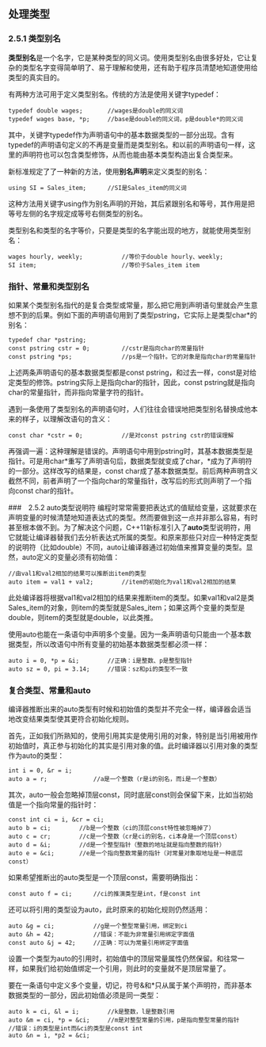 ## 处理类型
### 2.5.1 类型别名
**类型别名**是一个名字，它是某种类型的同义词。使用类型别名由很多好处，它让复杂的类型名字变得简单明了、易于理解和使用，还有助于程序员清楚地知道使用给类型的真实目的。

有两种方法可用于定义类型别名。传统的方法是使用关键字typedef：
```
typedef double wages;       //wages是double的同义词
typedef wages base, *p;     //base是double的同义词，p是double*的同义词
```
其中，关键字typedef作为声明语句中的基本数据类型的一部分出现。含有typedef的声明语句定义的不再是变量而是类型别名。和以前的声明语句一样，这里的声明符也可以包含类型修饰，从而也能由基本类型构造出复合类型来。

新标准规定了了一种新的方法，使用**别名声明**来定义类型的别名：
```
using SI = Sales_item;      //SI是Sales_item的同义词
```
这种方法用关键字using作为别名声明的开始，其后紧跟别名和等号，其作用是把等号左侧的名字规定成等号右侧类型的别名。

类型别名和类型的名字等价，只要是类型的名字能出现的地方，就能使用类型别名：
```
wages hourly, weekly;           //等价于double hourly、weekly;
SI item;                        //等价于Sales_item item
```
### 指针、常量和类型别名
如果某个类型别名指代的是复合类型或常量，那么把它用到声明语句里就会产生意想不到的后果。例如下面的声明语句用到了类型pstring，它实际上是类型char*的别名：
```
typedef char *pstring;
const pstring cstr = 0;         //cstr是指向char的常量指针
const pstring *ps;              //ps是一个指针。它的对象是指向char的常量指针
```
上述两条声明语句的基本数据类型都是const pstring，和过去一样，const是对给定类型的修饰。pstring实际上是指向char的指针，因此，const pstring就是指向char的常量指针，而非指向常量字符的指针。

遇到一条使用了类型别名的声明语句时，人们往往会错误地把类型别名替换成他本来的样子，以理解改语句的含义：
```
const char *cstr = 0;           //是对const pstring cstr的错误理解
```
再强调一遍：这种理解是错误的。声明语句中用到pstring时，其基本数据类型是指针。可是用char*重写了声明语句后，数据类型就变成了char，\*成为了声明符的一部分。这样改写的结果是，const char成了基本数据类型。前后两种声明含义截然不同，前者声明了一个指向char的常量指针，改写后的形式则声明了一个指向const char的指针。

###　2.5.2 auto类型说明符
编程时常常需要把表达式的值赋给变量，这就要求在声明变量的时候清楚地知道表达式的类型。然而要做到这一点并非那么容易，有时甚至根本做不到。为了解决这个问题，C++11新标准引入了**auto**类型说明符，用它就能让编译器替我们去分析表达式所属的类型。和原来那些只对应一种特定类型的说明符（比如double）不同，auto让编译器通过初始值来推算变量的类型。显然，auto定义的变量必须有初始值：
```
//由val1和val2相加的结果可以推断出item的类型
auto item = val1 + val2;        //item的初始化为val1和val2相加的结果
```
此处编译器将根据val1和val2相加的结果来推断item的类型。如果val1和val2是类Sales_item的对象，则item的类型就是Sales_item；如果这两个变量的类型是double，则item的类型就是double，以此类推。

使用auto也能在一条语句中声明多个变量。因为一条声明语句只能由一个基本数据类型，所以改语句中所有变量的初始基本数据类型都必须一样：
```
auto i = 0, *p = &i;        //正确：i是整数、p是整型指针
auto sz = 0, pi = 3.14;     //错误：sz和pi的类型不一致
```

### 复合类型、常量和auto
编译器推断出来的auto类型有时候和初始值的类型并不完全一样，编译器会适当地改变结果类型使其更符合初始化规则。

首先，正如我们所熟知的，使用引用其实是使用引用的对象，特别是当引用被用作初始值时，真正参与初始化的其实是引用对象的值。此时编译器以引用对象的类型作为auto的类型：
```
int i = 0, &r = i;
auto a = r;             //a是一个整数（r是i的别名，而i是一个整数）
```
其次，auto一般会忽略掉顶层const，同时底层const则会保留下来，比如当初始值是一个指向常量的指针时：
```
const int ci = i, &cr = ci;
auto b = ci;        //b是一个整数（ci的顶层const特性被忽略掉了）
auto c = cr;        //c是一个整数（cr是ci的别名，ci本身是一个顶层const）
auto d = &i;        //d是一个整型指针（整数的地址就是指向整数的指针）
auto e = &ci;       //e是一个指向整数常量的指针（对常量对象取地址是一种底层const）
```
如果希望推断出的auto类型是一个顶层const，需要明确指出：
```
const auto f = ci;      //ci的推演类型是int，f是const int
```
还可以将引用的类型设为auto，此时原来的初始化规则仍然适用：
```
auto &g = ci;           //g是一个整型常量引用，绑定到ci
auto &h = 42;           //错误：不能为非常量引用绑定字面值
const auto &j = 42;     //正确：可以为常量引用绑定字面值
```
设置一个类型为auto的引用时，初始值中的顶层常量属性仍然保留。和往常一样，如果我们给初始值绑定一个引用，则此时的变量就不是顶层常量了。

要在一条语句中定义多个变量，切记，符号&和*只从属于某个声明符，而非基本数据类型的一部分，因此初始值必须是同一类型：
```
auto k = ci, &l = i;        //k是整数，l是整数引用
auto &m = ci, *p = &ci;     //m是对整型常量的引用，p是指向整型常量的指针
//错误：i的类型是int而&ci的类型是const int
auto &n = i, *p2 = &ci; 
```

